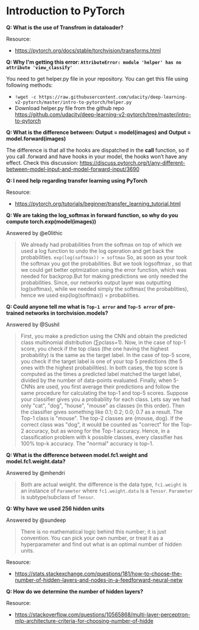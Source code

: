# Introduction to PyTorch

**Q: What is the use of Transfrom in dataloader?**

  Resource:
-  https://pytorch.org/docs/stable/torchvision/transforms.html

**Q: Why I'm getting this error: `AttributeError: module 'helper' has no attribute 'view_classify'`**

  You need to get helper.py file in your repository. You can get this file using following methods:

-   `!wget -c https://raw.githubusercontent.com/udacity/deep-learning-v2-pytorch/master/intro-to-pytorch/helper.py`
-   Download helper.py file from the github repo https://github.com/udacity/deep-learning-v2-pytorch/tree/master/intro-to-pytorch

**Q: What is the difference between: Output = model(images) and Output = model.forward(images)**

  The difference is that all the hooks are dispatched in the __call__ function, so if you call .forward and have hooks in your model, the hooks won’t have any effect. Check this discussion: https://discuss.pytorch.org/t/any-different-between-model-input-and-model-forward-input/3690

**Q: I need help regarding transfer learning using PyTorch**

  Resource:
-  https://pytorch.org/tutorials/beginner/transfer_learning_tutorial.html

**Q: We are taking the log_softmax in forward function, so why do you compute torch.exp(model(images))**

  Answered by @e0lithic
  >We already had probabilities from the softmax on top of which we used a log function to undo the log operation and get back the probabilities.
`exp(log(softmax)) = softmax` So, as soon as your took the softmax you got the probabilities. But we took logsoftmax , so that we could get better optmization using the error function, which was needed for backprop.But for making predictions we only needed the probabilities. Since, our networks output layer was outputting log(softmax), while we needed simply the softmax( the probablities), hence we used exp(log(softmax)) = probablities.

**Q: Could anyone tell me what is `Top-1 error` and `Top-5 error` of pre-trained networks in torchvision.models?**

Answered by @Sushil

>First, you make a prediction using the CNN and obtain the predicted class multinomial distribution (∑pclass=1).
Now, in the case of top-1 score, you check if the top class (the one having the highest probability) is the same as the target label.
In the case of top-5 score, you check if the target label is one of your top 5 predictions (the 5 ones with the highest probabilities).
In both cases, the top score is computed as the times a predicted label matched the target label, divided by the number of data-points evaluated.
Finally, when 5-CNNs are used, you first average their predictions and follow the same procedure for calculating the top-1 and top-5 scores.
Suppose your classifier gives you a probability for each class. Lets say we had only "cat", "dog", "house", "mouse" as classes (in this order). Then the classifier gives something like
0.1; 0.2; 0.0; 0.7 as a result. The Top-1 class is "mouse". The top-2 classes are {mouse, dog}. If the correct class was "dog", it would be counted as "correct" for the Top-2 accuracy, but as wrong for the Top-1 accuracy.
Hence, in a classification problem with k possible classes, every classifier has 100% top-k accuracy. The "normal" accuracy is top-1.


**Q: What is the difference between model.fc1.weight and model.fc1.weight.data?**

Answered by @mhendri

>Both are actual weight. the difference is the data type, `fc1.weight` is an instance of `Parameter` where `fc1.weight.data` is a `Tensor`. `Parameter` is subtype/subclass of `Tensor`.

**Q: Why have we used 256 hidden units**

Answered by @sundeep

>There is no mathematical logic behind this number; it is just convention. You can pick your own number, or treat it as a hyperparameter and find out what is an optimal number of hidden units.

Resource:
-  https://stats.stackexchange.com/questions/181/how-to-choose-the-number-of-hidden-layers-and-nodes-in-a-feedforward-neural-netw

**Q: How do we determine the number of hidden layers?**

Resource:
-  https://stackoverflow.com/questions/10565868/multi-layer-perceptron-mlp-architecture-criteria-for-choosing-number-of-hidde


